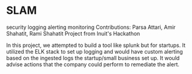 # SLAM
security logging alerting monitoring
Contributions: Parsa Attari, Amir Shahatit, Rami Shahatit
Project from Inuit's Hackathon

In this project, we attempted to build a tool like splunk but for startups. It utilized the ELK stack to set up logging and would have custom alerting based on the ingested logs the startup/small business set up. It would advise actions that the company could perform to remediate the alert.
